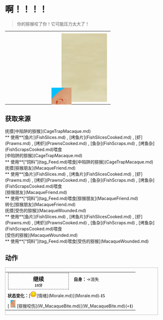 # 啊！！！！  
> 你的猕猴咬了你！它可能压力太大了！  
  
<style>
        .table4853 th,td{
            text-align:left;
            vertical-align:top;
        }
        </style><table class="table table-bordered table4853" data-toggle="table"  data-show-header="false"><thead style="display:none"><tr ><th  style="width:50%;"  data-sortable="true"  >title</th><th  style="width:50%;"  ></th></tr></thead><tr ><td  style="width:50%;"  ></td><td  style="width:50%;"  ><div style="float:right; margin:5px"><div class="gamecard" style="width:150px; height:225px;"><a href="Event_MacaqueFriendAnger.md" style="color:black"><img class="bg" decoding="async" src="../wiki/Sprite/BG_SandFront.png" href="a.md" style="max-width:150px;max-height:225px;"><img decoding="async" src="../wiki/Sprite/MacaqueBite.png" class="cardimage" style="transform: translate(-50%, -50%) scale(0.4398826979472141);"><span style="font-size: 25px;">啊！！！！</span></a></div></div></td></tr></tbody></table>  
  
## 获取来源  
<div style="display:inline-block"><div class="gamedatalist" style="text-align:left;min-width:200px;min-height:0px;"><div style="display:inline-block"><div style="display:inline-block;vertical-align:middle;">抚摸</div><div style="display:inline-block;vertical-align:middle;">[中陷阱的猕猴](CageTrapMacaque.md)</div></div></div><div class="gamedatalist" style="text-align:left;min-width:200px;min-height:0px;"><div style="display:inline-block"><div style="display:inline-block;vertical-align:middle;">** 使用**[鱼片](FishSlices.md) , [烤鱼片](FishSlicesCooked.md) , [虾](Prawns.md) , [烤虾](PrawnsCooked.md) , [鱼杂](FishScraps.md) , [烤鱼杂](FishScrapsCooked.md)喂食</div><div style="display:inline-block;vertical-align:middle;">[中陷阱的猕猴](CageTrapMacaque.md)</div></div></div><div class="gamedatalist" style="text-align:left;min-width:200px;min-height:0px;"><div style="display:inline-block"><div style="display:inline-block;vertical-align:middle;">** 使用**[“饲料”](tag_Feed.md)喂食</div><div style="display:inline-block;vertical-align:middle;">[中陷阱的猕猴](CageTrapMacaque.md)</div></div></div><div class="gamedatalist" style="text-align:left;min-width:200px;min-height:0px;"><div style="display:inline-block"><div style="display:inline-block;vertical-align:middle;">抚摸</div><div style="display:inline-block;vertical-align:middle;">[猕猴朋友](MacaqueFriend.md)</div></div></div><div class="gamedatalist" style="text-align:left;min-width:200px;min-height:0px;"><div style="display:inline-block"><div style="display:inline-block;vertical-align:middle;">** 使用**[鱼片](FishSlices.md) , [烤鱼片](FishSlicesCooked.md) , [虾](Prawns.md) , [烤虾](PrawnsCooked.md) , [鱼杂](FishScraps.md) , [烤鱼杂](FishScrapsCooked.md)喂食</div><div style="display:inline-block;vertical-align:middle;">[猕猴朋友](MacaqueFriend.md)</div></div></div><div class="gamedatalist" style="text-align:left;min-width:200px;min-height:0px;"><div style="display:inline-block"><div style="display:inline-block;vertical-align:middle;">** 使用**[“饲料”](tag_Feed.md)喂食</div><div style="display:inline-block;vertical-align:middle;">[猕猴朋友](MacaqueFriend.md)</div></div></div><div class="gamedatalist" style="text-align:left;min-width:200px;min-height:0px;"><div style="display:inline-block"><div style="display:inline-block;vertical-align:middle;">转化</div><div style="display:inline-block;vertical-align:middle;">[猕猴朋友](MacaqueFriend.md)</div></div></div><div class="gamedatalist" style="text-align:left;min-width:200px;min-height:0px;"><div style="display:inline-block"><div style="display:inline-block;vertical-align:middle;">抚摸</div><div style="display:inline-block;vertical-align:middle;">[受伤的猕猴](MacaqueWounded.md)</div></div></div><div class="gamedatalist" style="text-align:left;min-width:200px;min-height:0px;"><div style="display:inline-block"><div style="display:inline-block;vertical-align:middle;">** 使用**[鱼片](FishSlices.md) , [烤鱼片](FishSlicesCooked.md) , [虾](Prawns.md) , [烤虾](PrawnsCooked.md) , [鱼杂](FishScraps.md) , [烤鱼杂](FishScrapsCooked.md)喂食</div><div style="display:inline-block;vertical-align:middle;">[受伤的猕猴](MacaqueWounded.md)</div></div></div><div class="gamedatalist" style="text-align:left;min-width:200px;min-height:0px;"><div style="display:inline-block"><div style="display:inline-block;vertical-align:middle;">** 使用**[“饲料”](tag_Feed.md)喂食</div><div style="display:inline-block;vertical-align:middle;">[受伤的猕猴](MacaqueWounded.md)</div></div></div></div>  
  
## 动作  
<div  style="border:1px solid #BBB"><table><tr><td rowspan="2" style="width:200px;text-align:center;font-size:1.3em;font-weight:bold"><div style="padding:5px;border:1px dashed #333"><div>继续</div><div style="font-size:0.6em;"><font data-toggle="tooltip" data-placement="top" title="1TP">15分</font></div></div></td><td></td></tr><tr><td><b>自身：</b>→消失</td></tr><tr><td colspan="2"><b>状态变化：</b>[<div style="width:20px;display:inline-block;text-align:center"><img decoding="async" src="../wiki/Sprite/Content.png" href="a.md" style="max-width:20px;max-height:20px;"></div>[情绪](Morale.md)](Morale.md)<span style="font-family:ui-monospace"><b>-15</b></span></td></tr><tr><td colspan="2">[<div style="width:25px;display:inline-block;text-align:center"><img decoding="async" src="../wiki/Sprite/MacaqueBite.png" href="a.md" style="max-width:25px;max-height:25px;"></div>[猕猴咬伤](W_MacaqueBite.md)](W_MacaqueBite.md)(<span style="font-family:ui-monospace"><b>+1</b></span>)</td></tr></table></div>  
  
  


<script>document.title="啊！！！！ - 卡牌生存百科 Card Survival Wiki";</script>